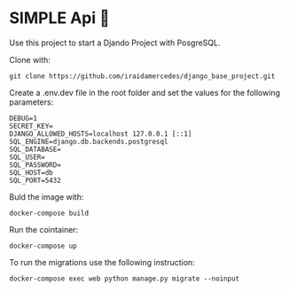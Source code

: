 # SIMPLE Api :rocket:
Use this project to start a Djando Project with PosgreSQL.

Clone with:
```
git clone https://github.com/iraidamercedes/django_base_project.git
```
Create a .env.dev file in the root folder and set the values for the following parameters:

```
DEBUG=1
SECRET_KEY=
DJANGO_ALLOWED_HOSTS=localhost 127.0.0.1 [::1]
SQL_ENGINE=django.db.backends.postgresql
SQL_DATABASE=
SQL_USER=
SQL_PASSWORD=
SQL_HOST=db
SQL_PORT=5432
```

Buld the image with:
```
docker-compose build
```

Run the cointainer:
```
docker-compose up
```

To run the migrations use the following instruction:
```
docker-compose exec web python manage.py migrate --noinput
```
